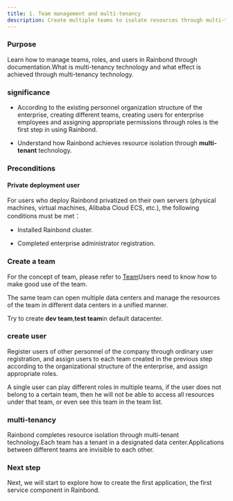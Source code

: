 ```yaml
---
title: 1. Team management and multi-tenancy
description: Create multiple teams to isolate resources through multi-tenancy technology
---
```


### Purpose

Learn how to manage teams, roles, and users in Rainbond through documentation.What is multi-tenancy technology and what effect is achieved through multi-tenancy technology.

### significance

- According to the existing personnel organization structure of the enterprise, creating different teams, creating users for enterprise employees and assigning appropriate permissions through roles is the first step in using Rainbond.

- Understand how Rainbond achieves resource isolation through **multi-tenant** technology.

### Preconditions

#### Private deployment user

For users who deploy Rainbond privatized on their own servers (physical machines, virtual machines, Alibaba Cloud ECS, etc.), the following conditions must be met：

- Installed Rainbond cluster.

- Completed enterprise administrator registration.

### Create a team

For the concept of team, please refer to [Team](/docs/use-manual/get-start/concept/team/)Users need to know how to make good use of the team.

The same team can open multiple data centers and manage the resources of the team in different data centers in a unified manner.

Try to create **dev team**,**test team**in default datacenter.

### create user

Register users of other personnel of the company through ordinary user registration, and assign users to each team created in the previous step according to the organizational structure of the enterprise, and assign appropriate roles.

A single user can play different roles in multiple teams, if the user does not belong to a certain team, then he will not be able to access all resources under that team, or even see this team in the team list.

### multi-tenancy

Rainbond completes resource isolation through multi-tenant technology.Each team has a tenant in a designated data center.Applications between different teams are invisible to each other.

### Next step

Next, we will start to explore how to create the first application, the first service component in Rainbond.
